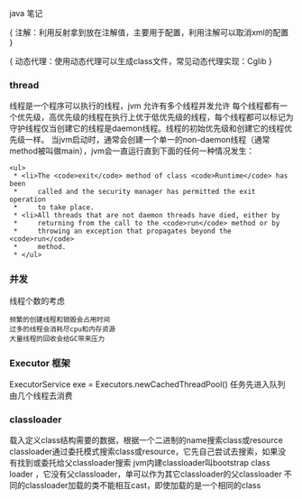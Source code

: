 java 笔记

{
注解：利用反射拿到放在注解值，主要用于配置，利用注解可以取消xml的配置
}

{
动态代理：使用动态代理可以生成class文件，常见动态代理实现：Cglib
}

### thread
线程是一个程序可以执行的线程，jvm 允许有多个线程并发允许
每个线程都有一个优先级，高优先级的线程在执行上优于低优先级的线程，每个线程都可以标记为守护线程仅当创建它的线程是daemon线程。线程的初始优先级和创建它的线程优先级一样。
当jvm启动时，通常会创建一个单一的non-daemon线程（通常method被叫做main），jvm会一直运行直到下面的任何一种情况发生：

    <ul>
     * <li>The <code>exit</code> method of class <code>Runtime</code> has been
     *     called and the security manager has permitted the exit operation
     *     to take place.
     * <li>All threads that are not daemon threads have died, either by
     *     returning from the call to the <code>run</code> method or by
     *     throwing an exception that propagates beyond the <code>run</code>
     *     method.
     * </ul>


### 并发
线程个数的考虑

    频繁的创建线程和销毁会占用时间
    过多的线程会消耗尽cpu和内存资源
    大量线程的回收会给GC带来压力




### Executor 框架
ExecutorService exe = Executors.newCachedThreadPool()
任务先进入队列 由几个线程去消费


### classloader
载入定义class结构需要的数据，根据一个二进制的name搜索class或resource
classloader通过委托模式搜索class或resource，它先自己尝试去搜索，如果没有找到或委托给父classloader搜索
jvm内建classloader叫bootstrap class loader ，它没有父classloader，单可以作为其它classloader的父classloader
不同的classloader加载的类不能相互cast，即使加载的是一个相同的class












